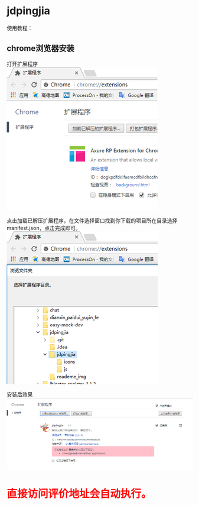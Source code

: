 # jdpingjia
使用教程：

## chrome浏览器安装

打开扩展程序</br>
![image](reademe_img/chrome-01.png)</br>

点击加载已解压扩展程序，在文件选择窗口找到你下载的项目所在目录选择manifest.json，点击完成即可。</br>
![image](reademe_img/chrome-02.png)</br>

安装后效果</br>
![image](reademe_img/chrome-03.png)</br>

<h1 style="color:red;">直接访问评价地址会自动执行。</h1>
